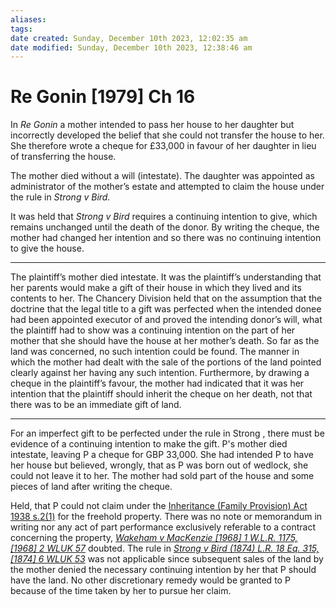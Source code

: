 ```yaml
---
aliases: 
tags: 
date created: Sunday, December 10th 2023, 12:02:35 am
date modified: Sunday, December 10th 2023, 12:38:46 am
---
```


# Re Gonin [1979] Ch 16

In _Re Gonin_ a mother intended to pass her house to her daughter but incorrectly developed the belief that she could not transfer the house to her. She therefore wrote a cheque for £33,000 in favour of her daughter in lieu of transferring the house.

The mother died without a will (intestate). The daughter was appointed as administrator of the mother’s estate and attempted to claim the house under the rule in _Strong v Bird._

It was held that _Strong v Bird_ requires a continuing intention to give, which remains unchanged until the death of the donor. By writing the cheque, the mother had changed her intention and so there was no continuing intention to give the house.

---

The plaintiff’s mother died intestate. It was the plaintiff’s understanding that her parents would make a gift of their house in which they lived and its contents to her. The Chancery Division held that on the assumption that the doctrine that the legal title to a gift was perfected when the intended donee had been appointed executor of and proved the intending donor’s will, what the plaintiff had to show was a continuing intention on the part of her mother that she should have the house at her mother’s death. So far as the land was concerned, no such intention could be found. The manner in which the mother had dealt with the sale of the portions of the land pointed clearly against her having any such intention. Furthermore, by drawing a cheque in the plaintiff’s favour, the mother had indicated that it was her intention that the plaintiff should inherit the cheque on her death, not that there was to be an immediate gift of land.

---

For an imperfect gift to be perfected under the rule in Strong , there must be evidence of a continuing intention to make the gift. P's mother died intestate, leaving P a cheque for GBP 33,000. She had intended P to have her house but believed, wrongly, that as P was born out of wedlock, she could not leave it to her. The mother had sold part of the house and some pieces of land after writing the cheque.

Held, that P could not claim under the [Inheritance (Family Provision) Act 1938 s.2(1)](https://uk.westlaw.com/Document/I2F56BCF007CA11E5B038B5D277F7EA62/View/FullText.html?originationContext=document&transitionType=DocumentItem&ppcid=3ad56729e4b04cd4b767f4b85953eaaa&contextData=(sc.Default)) for the freehold property. There was no note or memorandum in writing nor any act of part performance exclusively referable to a contract concerning the property, _[Wakeham v MacKenzie [1968] 1 W.L.R. 1175, [1968] 2 WLUK 57](https://uk.westlaw.com/Document/IEF408A20E42811DA8FC2A0F0355337E9/View/FullText.html?originationContext=document&transitionType=DocumentItem&ppcid=3ad56729e4b04cd4b767f4b85953eaaa&contextData=(sc.Default))_ doubted. The rule in _[Strong v Bird (1874) L.R. 18 Eq. 315, [1874] 6 WLUK 53](https://uk.westlaw.com/Document/IC5F54020E42811DA8FC2A0F0355337E9/View/FullText.html?originationContext=document&transitionType=DocumentItem&ppcid=3ad56729e4b04cd4b767f4b85953eaaa&contextData=(sc.Default))_ was not applicable since subsequent sales of the land by the mother denied the necessary continuing intention by her that P should have the land. No other discretionary remedy would be granted to P because of the time taken by her to pursue her claim.
